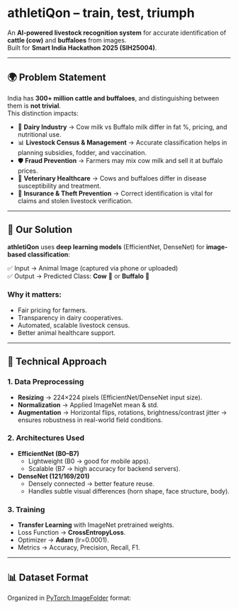 # athletiQon – train, test, triumph

An **AI-powered livestock recognition system** for accurate identification of **cattle (cow)** and **buffaloes** from images.  
Built for **Smart India Hackathon 2025 (SIH25004)**.  

---

## 🌍 Problem Statement

India has **300+ million cattle and buffaloes**, and distinguishing between them is **not trivial**.  
This distinction impacts:

- 🥛 **Dairy Industry** → Cow milk vs Buffalo milk differ in fat %, pricing, and nutritional use.  
- 📊 **Livestock Census & Management** → Accurate classification helps in planning subsidies, fodder, and vaccination.  
- 🛡 **Fraud Prevention** → Farmers may mix cow milk and sell it at buffalo prices.  
- 💉 **Veterinary Healthcare** → Cows and buffaloes differ in disease susceptibility and treatment.  
- 🔐 **Insurance & Theft Prevention** → Correct identification is vital for claims and stolen livestock verification.  

---

## 🎯 Our Solution

**athletiQon** uses **deep learning models** (EfficientNet, DenseNet) for **image-based classification**:  

✅ Input → Animal Image (captured via phone or uploaded)  
✅ Output → Predicted Class: **Cow** 🐄 or **Buffalo** 🐃  

### Why it matters:
- Fair pricing for farmers.  
- Transparency in dairy cooperatives.  
- Automated, scalable livestock census.  
- Better animal healthcare support.  

---

## 🧠 Technical Approach

### 1. Data Preprocessing
- **Resizing** → 224×224 pixels (EfficientNet/DenseNet input size).  
- **Normalization** → Applied ImageNet mean & std.  
- **Augmentation** → Horizontal flips, rotations, brightness/contrast jitter → ensures robustness in real-world field conditions.  

### 2. Architectures Used
- **EfficientNet (B0–B7)**  
  - Lightweight (B0 → good for mobile apps).  
  - Scalable (B7 → high accuracy for backend servers).  
- **DenseNet (121/169/201)**  
  - Densely connected → better feature reuse.  
  - Handles subtle visual differences (horn shape, face structure, body).  

### 3. Training
- **Transfer Learning** with ImageNet pretrained weights.  
- Loss Function → **CrossEntropyLoss**.  
- Optimizer → **Adam** (lr=0.0001).  
- Metrics → Accuracy, Precision, Recall, F1.  

---

## 📊 Dataset Format

Organized in [PyTorch ImageFolder](https://pytorch.org/vision/stable/datasets.html#imagefolder) format:

